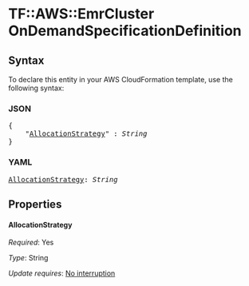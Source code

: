 # TF::AWS::EmrCluster OnDemandSpecificationDefinition

## Syntax

To declare this entity in your AWS CloudFormation template, use the following syntax:

### JSON

<pre>
{
    "<a href="#allocationstrategy" title="AllocationStrategy">AllocationStrategy</a>" : <i>String</i>
}
</pre>

### YAML

<pre>
<a href="#allocationstrategy" title="AllocationStrategy">AllocationStrategy</a>: <i>String</i>
</pre>

## Properties

#### AllocationStrategy

_Required_: Yes

_Type_: String

_Update requires_: [No interruption](https://docs.aws.amazon.com/AWSCloudFormation/latest/UserGuide/using-cfn-updating-stacks-update-behaviors.html#update-no-interrupt)

